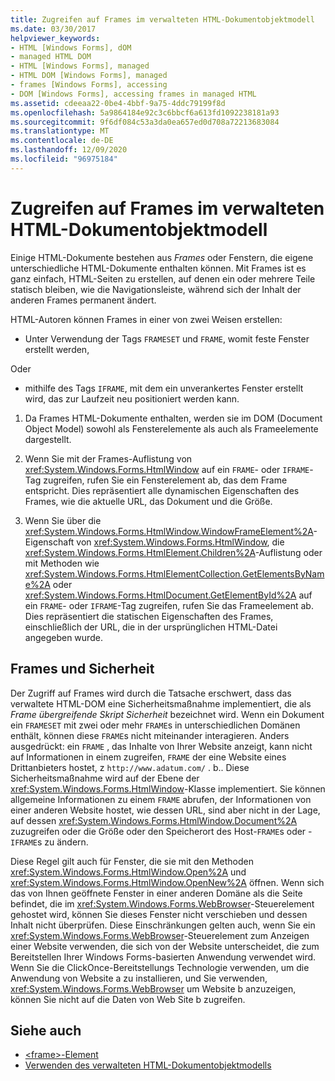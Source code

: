 ```yaml
---
title: Zugreifen auf Frames im verwalteten HTML-Dokumentobjektmodell
ms.date: 03/30/2017
helpviewer_keywords:
- HTML [Windows Forms], dOM
- managed HTML DOM
- HTML [Windows Forms], managed
- HTML DOM [Windows Forms], managed
- frames [Windows Forms], accessing
- DOM [Windows Forms], accessing frames in managed HTML
ms.assetid: cdeeaa22-0be4-4bbf-9a75-4ddc79199f8d
ms.openlocfilehash: 5a9864184e92c3c6bbcf6a613fd1092238181a93
ms.sourcegitcommit: 9f6df084c53a3da0ea657ed0d708a72213683084
ms.translationtype: MT
ms.contentlocale: de-DE
ms.lasthandoff: 12/09/2020
ms.locfileid: "96975184"
---
```

# <a name="accessing-frames-in-the-managed-html-document-object-model"></a>Zugreifen auf Frames im verwalteten HTML-Dokumentobjektmodell
Einige HTML-Dokumente bestehen aus *Frames* oder Fenstern, die eigene unterschiedliche HTML-Dokumente enthalten können. Mit Frames ist es ganz einfach, HTML-Seiten zu erstellen, auf denen ein oder mehrere Teile statisch bleiben, wie die Navigationsleiste, während sich der Inhalt der anderen Frames permanent ändert.  
  
 HTML-Autoren können Frames in einer von zwei Weisen erstellen:  
  
- Unter Verwendung der Tags `FRAMESET` und `FRAME`, womit feste Fenster erstellt werden,  
  
 Oder  
  
- mithilfe des Tags `IFRAME`, mit dem ein unverankertes Fenster erstellt wird, das zur Laufzeit neu positioniert werden kann.  
  
1. Da Frames HTML-Dokumente enthalten, werden sie im DOM (Document Object Model) sowohl als Fensterelemente als auch als Frameelemente dargestellt.  
  
2. Wenn Sie mit der Frames-Auflistung von <xref:System.Windows.Forms.HtmlWindow> auf ein `FRAME`- oder `IFRAME`-Tag zugreifen, rufen Sie ein Fensterelement ab, das dem Frame entspricht. Dies repräsentiert alle dynamischen Eigenschaften des Frames, wie die aktuelle URL, das Dokument und die Größe.  
  
3. Wenn Sie über die <xref:System.Windows.Forms.HtmlWindow.WindowFrameElement%2A>-Eigenschaft von <xref:System.Windows.Forms.HtmlWindow>, die <xref:System.Windows.Forms.HtmlElement.Children%2A>-Auflistung oder mit Methoden wie <xref:System.Windows.Forms.HtmlElementCollection.GetElementsByName%2A> oder <xref:System.Windows.Forms.HtmlDocument.GetElementById%2A> auf ein `FRAME`- oder `IFRAME`-Tag zugreifen, rufen Sie das Frameelement ab. Dies repräsentiert die statischen Eigenschaften des Frames, einschließlich der URL, die in der ursprünglichen HTML-Datei angegeben wurde.  
  
## <a name="frames-and-security"></a>Frames und Sicherheit  
 Der Zugriff auf Frames wird durch die Tatsache erschwert, dass das verwaltete HTML-DOM eine Sicherheitsmaßnahme implementiert, die als *Frame übergreifende Skript Sicherheit* bezeichnet wird. Wenn ein Dokument ein `FRAMESET` mit zwei oder mehr `FRAME`s in unterschiedlichen Domänen enthält, können diese `FRAME`s nicht miteinander interagieren. Anders ausgedrückt: ein `FRAME` , das Inhalte von Ihrer Website anzeigt, kann nicht auf Informationen in einem zugreifen, `FRAME` der eine Website eines Drittanbieters hostet, z `http://www.adatum.com/` . b.. Diese Sicherheitsmaßnahme wird auf der Ebene der <xref:System.Windows.Forms.HtmlWindow>-Klasse implementiert. Sie können allgemeine Informationen zu einem `FRAME` abrufen, der Informationen von einer anderen Website hostet, wie dessen URL, sind aber nicht in der Lage, auf dessen <xref:System.Windows.Forms.HtmlWindow.Document%2A> zuzugreifen oder die Größe oder den Speicherort des Host-`FRAME`s oder -`IFRAME`s zu ändern.  
  
 Diese Regel gilt auch für Fenster, die sie mit den Methoden <xref:System.Windows.Forms.HtmlWindow.Open%2A> und <xref:System.Windows.Forms.HtmlWindow.OpenNew%2A> öffnen. Wenn sich das von Ihnen geöffnete Fenster in einer anderen Domäne als die Seite befindet, die im <xref:System.Windows.Forms.WebBrowser>-Steuerelement gehostet wird, können Sie dieses Fenster nicht verschieben und dessen Inhalt nicht überprüfen. Diese Einschränkungen gelten auch, wenn Sie ein <xref:System.Windows.Forms.WebBrowser>-Steuerelement zum Anzeigen einer Website verwenden, die sich von der Website unterscheidet, die zum Bereitstellen Ihrer Windows Forms-basierten Anwendung verwendet wird. Wenn Sie die ClickOnce-Bereitstellungs Technologie verwenden, um die Anwendung von Website a zu installieren, und Sie verwenden, <xref:System.Windows.Forms.WebBrowser> um Website b anzuzeigen, können Sie nicht auf die Daten von Web Site b zugreifen.  
  
## <a name="see-also"></a>Siehe auch

- [\<frame>-Element](https://developer.mozilla.org/docs/Web/HTML/Element/frame)
- [Verwenden des verwalteten HTML-Dokumentobjektmodells](using-the-managed-html-document-object-model.md)
